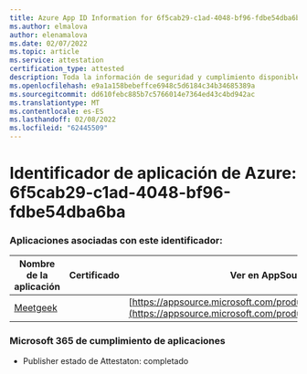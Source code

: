 ```yaml
---
title: Azure App ID Information for 6f5cab29-c1ad-4048-bf96-fdbe54dba6ba
ms.author: elmalova
author: elenamalova
ms.date: 02/07/2022
ms.topic: article
ms.service: attestation
certification_type: attested
description: Toda la información de seguridad y cumplimiento disponible para 6f5cab29-c1ad-4048-bf96-fdbe54dba6ba.
ms.openlocfilehash: e9a1a158bebeffce6948c5d6184c34b34685389a
ms.sourcegitcommit: dd610febc885b7c5766014e7364ed43c4bd942ac
ms.translationtype: MT
ms.contentlocale: es-ES
ms.lasthandoff: 02/08/2022
ms.locfileid: "62445509"
---
```

# <a name="azure-app-id-6f5cab29-c1ad-4048-bf96-fdbe54dba6ba"></a>Identificador de aplicación de Azure: 6f5cab29-c1ad-4048-bf96-fdbe54dba6ba


### <a name="apps-associated-with-this-id"></a>Aplicaciones asociadas con este identificador:
| **Nombre de la aplicación** | **Certificado** | **Ver en AppSource** |
|--------------|---------------|-----------------------|
| [Meetgeek](https://docs.microsoft.com/microsoft-365-app-certification/forward/WA200003720) |  | [https://appsource.microsoft.com/product/office/WA200003720](https://appsource.microsoft.com/product/office/WA200003720) |

### <a name="microsoft-365-app-compliance-status"></a>Microsoft 365 de cumplimiento de aplicaciones
- Publisher estado de Attestaton: completado

